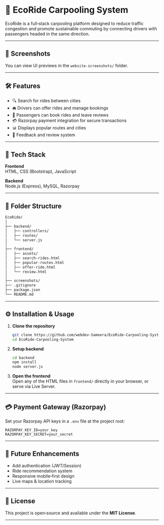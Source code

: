 # 🚗 EcoRide Carpooling System

EcoRide is a full‑stack carpooling platform designed to reduce traffic congestion and promote sustainable commuting by connecting drivers with passengers headed in the same direction.

---


## 📸 Screenshots

You can view UI previews in the `website-screenshots/` folder.

---

## 🛠️ Features

- 🔍 Search for rides between cities  
- 🚘 Drivers can offer rides and manage bookings  
- 📅 Passengers can book rides and leave reviews  
- 💳 Razorpay payment integration for secure transactions  
- 📊 Displays popular routes and cities  
- 💬 Feedback and review system  

---

## 🧩 Tech Stack

**Frontend**  
HTML, CSS (Bootstrap), JavaScript  

**Backend**  
Node.js (Express), MySQL, Razorpay  

---

## 📂 Folder Structure

```bash
EcoRide/
│
├── backend/
│   ├── controllers/
│   ├── routes/
│   └── server.js
│
├── frontend/
│   ├── assets/
│   ├── search‑rides.html
│   ├── popular‑routes.html
│   ├── offer‑ride.html
│   └── review.html
│
├── screenshots/
├── .gitignore
├── package.json
└── README.md
```

---

## ⚙️ Installation & Usage

1. **Clone the repository**  
   ```bash
   git clone https://github.com/webdev-Sameera/EcoRide-Carpooling-System.git
   cd EcoRide-Carpooling-System
   ```

2. **Setup backend**  
   ```bash
   cd backend
   npm install
   node server.js
   ```

3. **Open the frontend**  
   Open any of the HTML files in `frontend/` directly in your browser, or serve via Live Server.

---

## 💳 Payment Gateway (Razorpay)

Set your Razorpay API keys in a `.env` file at the project root:

```env
RAZORPAY_KEY_ID=your_key
RAZORPAY_KEY_SECRET=your_secret
```

---

## 🧠 Future Enhancements

- Add authentication (JWT/Session)  
- Ride recommendation system  
- Responsive mobile‑first design  
- Live maps & location tracking  

---


## 📄 License

This project is open‑source and available under the **MIT License**.

---

